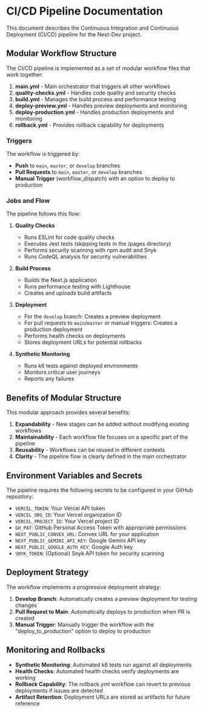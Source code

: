# CI/CD Pipeline Documentation

This document describes the Continuous Integration and Continuous Deployment (CI/CD) pipeline for the Next-Dev project.

## Modular Workflow Structure

The CI/CD pipeline is implemented as a set of modular workflow files that work together:

1. **main.yml** - Main orchestrator that triggers all other workflows
2. **quality-checks.yml** - Handles code quality and security checks
3. **build.yml** - Manages the build process and performance testing
4. **deploy-preview.yml** - Handles preview deployments and monitoring
5. **deploy-production.yml** - Handles production deployments and monitoring
6. **rollback.yml** - Provides rollback capability for deployments

### Triggers

The workflow is triggered by:
- **Push** to `main`, `master`, or `develop` branches
- **Pull Requests** to `main`, `master`, or `develop` branches
- **Manual Trigger** (workflow_dispatch) with an option to deploy to production

### Jobs and Flow

The pipeline follows this flow:

1. **Quality Checks**
   - Runs ESLint for code quality checks
   - Executes Jest tests (skipping tests in the /pages directory)
   - Performs security scanning with npm audit and Snyk
   - Runs CodeQL analysis for security vulnerabilities

2. **Build Process**
   - Builds the Next.js application
   - Runs performance testing with Lighthouse
   - Creates and uploads build artifacts

3. **Deployment**
   - For the `develop` branch: Creates a preview deployment
   - For pull requests to `main`/`master` or manual triggers: Creates a production deployment
   - Performs health checks on deployments
   - Stores deployment URLs for potential rollbacks

4. **Synthetic Monitoring**
   - Runs k6 tests against deployed environments
   - Monitors critical user journeys
   - Reports any failures

## Benefits of Modular Structure

This modular approach provides several benefits:

1. **Expandability** - New stages can be added without modifying existing workflows
2. **Maintainability** - Each workflow file focuses on a specific part of the pipeline
3. **Reusability** - Workflows can be reused in different contexts
4. **Clarity** - The pipeline flow is clearly defined in the main orchestrator

## Environment Variables and Secrets

The pipeline requires the following secrets to be configured in your GitHub repository:

- `VERCEL_TOKEN`: Your Vercel API token
- `VERCEL_ORG_ID`: Your Vercel organization ID
- `VERCEL_PROJECT_ID`: Your Vercel project ID
- `GH_PAT`: GitHub Personal Access Token with appropriate permissions
- `NEXT_PUBLIC_CONVEX_URL`: Convex URL for your application
- `NEXT_PUBLIC_GEMINI_API_KEY`: Google Gemini API key
- `NEXT_PUBLIC_GOOGLE_AUTH_KEY`: Google Auth key
- `SNYK_TOKEN`: (Optional) Snyk API token for security scanning

## Deployment Strategy

The workflow implements a progressive deployment strategy:

1. **Develop Branch**: Automatically creates a preview deployment for testing changes
2. **Pull Request to Main**: Automatically deploys to production when PR is created
3. **Manual Trigger**: Manually trigger the workflow with the "deploy_to_production" option to deploy to production

## Monitoring and Rollbacks

- **Synthetic Monitoring**: Automated k6 tests run against all deployments
- **Health Checks**: Automated health checks verify deployments are working
- **Rollback Capability**: The rollback.yml workflow can revert to previous deployments if issues are detected
- **Artifact Retention**: Deployment URLs are stored as artifacts for future reference
